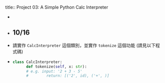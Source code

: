 title:: Project 03: A Simple Python Calc Interpreter

-
- ## 10/16
- 請實作 `CalcInterpreter` 這個類別，並實作 `tokenize` 這個功能 (請見以下程式碼)
- ```Python
  class CalcInterpreter:
    	def tokenize(self, x: str):
        # e.g. input: '2 + 3 - 5'
        #	     return: [('2', id), ('+', )]
  ```